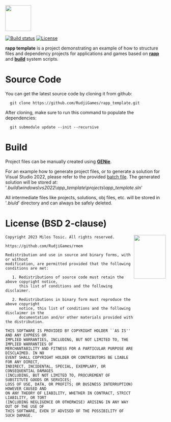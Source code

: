 <img height="81" src="https://rudji.com/img/lib/rapptemplate.svg"/>

[![Build status](https://ci.appveyor.com/api/projects/status/4eoaojge5re9s4hk?svg=true)](https://ci.appveyor.com/project/milostosic/rapp-template)
[![License](https://img.shields.io/badge/license-BSD--2%20clause-blue.svg)](https://github.com/RudjiGames/rmem/blob/master/LICENSE)

**rapp template** is a project demonstrating an example of how to structure files and dependency projects for applications and games based on [**rapp**](https://github.com/RudjiGames/rapp) and [**build**](https://github.com/RudjiGames/build) system scripts.

Source Code
======

You can get the latest source code by cloning it from github:

      git clone https://github.com/RudjiGames/rapp_template.git

After cloning, make sure to run this command to populate the dependencies:

      git submodule update --init --recursive

Build
======

Project files can be manually created using [**GENie**](https://github.com/bkaradzic/GENie).

For an example how to generate project files, or to generate a solution for Visual Studio 2022, please refer to the provided [batch file](https://github.com/RudjiGames/rapp_template/blob/master/scripts/win_generate_project.bat). The generated solution will be stored at: '*.build\windows\vs2022\app_template\projects\app_template.sln*'

All intermediate files like projects, solutions, obj files, etc. will be stored in '*.biuld*' directory and can always be safely deleted.

License (BSD 2-clause)
======

<a href="http://opensource.org/licenses/BSD-2-Clause" target="_blank">
<img align="right" src="https://opensource.org/wp-content/uploads/2022/10/osi-badge-dark.svg" width="100" height="137">
</a>

	Copyright 2023 Milos Tosic. All rights reserved.
	
	https://github.com/RudjiGames/rmem
	
	Redistribution and use in source and binary forms, with or without
	modification, are permitted provided that the following conditions are met:
	
	   1. Redistributions of source code must retain the above copyright notice,
	      this list of conditions and the following disclaimer.
	
	   2. Redistributions in binary form must reproduce the above copyright
	      notice, this list of conditions and the following disclaimer in the
	      documentation and/or other materials provided with the distribution.
	
	THIS SOFTWARE IS PROVIDED BY COPYRIGHT HOLDER ``AS IS'' AND ANY EXPRESS OR
	IMPLIED WARRANTIES, INCLUDING, BUT NOT LIMITED TO, THE IMPLIED WARRANTIES OF
	MERCHANTABILITY AND FITNESS FOR A PARTICULAR PURPOSE ARE DISCLAIMED. IN NO
	EVENT SHALL COPYRIGHT HOLDER OR CONTRIBUTORS BE LIABLE FOR ANY DIRECT,
	INDIRECT, INCIDENTAL, SPECIAL, EXEMPLARY, OR CONSEQUENTIAL DAMAGES
	(INCLUDING, BUT NOT LIMITED TO, PROCUREMENT OF SUBSTITUTE GOODS OR SERVICES;
	LOSS OF USE, DATA, OR PROFITS; OR BUSINESS INTERRUPTION) HOWEVER CAUSED AND
	ON ANY THEORY OF LIABILITY, WHETHER IN CONTRACT, STRICT LIABILITY, OR TORT
	(INCLUDING NEGLIGENCE OR OTHERWISE) ARISING IN ANY WAY OUT OF THE USE OF
	THIS SOFTWARE, EVEN IF ADVISED OF THE POSSIBILITY OF SUCH DAMAGE. 
